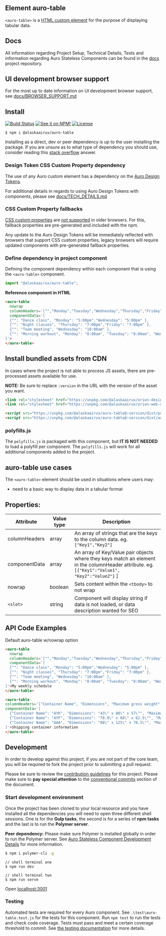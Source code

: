 ## Element auro-table

`<auro-table>` is a [HTML custom element](https://developer.mozilla.org/en-US/docs/Web/Web_Components/Using_custom_elements) for the purpose of displaying tabular data.

## Docs

All information regarding Project Setup, Technical Details, Tests and information regarding Auro Stateless Components can be found in the [docs](https://github.com/AlaskaAirlines/auro_docs/tree/master/src) project repository.

## UI development browser support

For the most up to date information on UI development browser support, see [docs/BROWSER_SUPPORT.md](https://github.com/AlaskaAirlines/auro_docs/blob/master/src/BROWSER_SUPPORT.md)

## Install

[![Build Status](https://img.shields.io/travis/AlaskaAirlines/auro-table.svg?branch=master&style=for-the-badge)](https://travis-ci.org/github/AlaskaAirlines/auro-table)
[![See it on NPM!](https://img.shields.io/npm/v/@alaskaairux//auro-table.svg?style=for-the-badge&color=orange)](https://www.npmjs.com/package/@alaskaairux//auro-table)
[![License](https://img.shields.io/npm/l/@alaskaairux/orion-design-tokens.svg?color=blue&style=for-the-badge)](https://www.apache.org/licenses/LICENSE-2.0)

```shell
$ npm i @alaskaairux/auro-table
```

Installing as a direct, dev or peer dependency is up to the user installing the package. If you are unsure as to what type of dependency you should use, consider reading this [stack overflow](https://stackoverflow.com/questions/18875674/whats-the-difference-between-dependencies-devdependencies-and-peerdependencies) answer.

### Design Token CSS Custom Property dependency

The use of any Auro custom element has a dependency on the [Auro Design Tokens](https://github.com/AlaskaAirlines/OrionDesignTokens).

For additional details in regards to using Auro Design Tokens with components, please see [docs/TECH_DETAILS.md](https://github.com/AlaskaAirlines/auro_docs/blob/master/src/TECH_DETAILS.md)

### CSS Custom Property fallbacks

[CSS custom properties](https://developer.mozilla.org/en-US/docs/Web/CSS/Using_CSS_custom_properties) are [not supported](https://github.com/AlaskaAirlines/auro_docs/blob/master/src/CUSTOM_PROPERTIES.md) in older browsers. For this, fallback properties are pre-generated and included with the npm.

Any update to the Auro Design Tokens will be immediately reflected with browsers that support CSS custom properties, legacy browsers will require updated components with pre-generated fallback properties.

### Define dependency in project component

Defining the component dependency within each component that is using the `<auro-table>` component.

```javascript
import "@alaskaairux/auro-table";
```

**Reference component in HTML**

```html
<auro-table
  nowrap
  columnHeaders='["","Monday","Tuesday","Wednesday","Thursday","Friday","Saturday","Sunday"]'
  componentData='[
  {"": "Dance class", "Monday": "5:00pm","Wednesday": "5:00pm" },
  {"": "Night classes", "Thursday": "7:00pm","Friday": "7:00pm" },
  {"": "Team meeting", "Wednesday": "10:00am" },
  {"": "Morning workout", "Monday": "8:00am", "Tuesday": "8:00am", "Wednesday": "8:00am", "Thursday": "8:00am", "Friday": "8:00am" }
]'>
</auro-table>
```

## Install bundled assets from CDN

In cases where the project is not able to process JS assets, there are pre-processed assets available for use.

**NOTE:** Be sure to replace `:version` in the URL with the version of the asset you want.

```html
<link rel="stylesheet" href="https://unpkg.com/@alaskaairux/orion-design-tokens@:version/dist/tokens/CSSTokenProperties.css" />
<link rel="stylesheet" href="https://unpkg.com/@alaskaairux/orion-web-core-style-sheets@:version/dist/bundled/baseline.css" />

<script src="https://unpkg.com/@alaskaairux/auro-table@:version/dist/polyfills.js"></script>
<script src="https://unpkg.com/@alaskaairux/auro-table@:version/dist/auro-table__bundled.js"></script>
```

### polyfills.js

The `polyfills.js` is packaged with this component, but **IT IS NOT NEEDED** to load a polyfill per component. The `polyfills.js` will work for all additional components added to the project.


## auro-table use cases

The `<auro-table>` element should be used in situations where users may:

* need to a basic way to display data in a tabular format

## Properties:

| Attribute | Value type | Description |
|----|----|----|
| columnHeaders | array | An array of strings that are the keys to the column data. eg.`["Key1","Key2"]` |
| componentData | array | An array of Key/Value pair objects where they keys match an element in the columnHeader attribute. eg. `[{"Key1":"Value1", "Key2":"Value2"}` ] |
| nowrap | boolean | Sets content within the `<tbody>` to not wrap |
| `<slot>` | string | Component will display string if data is not loaded, or data description wanted for SEO

## API Code Examples

Default auro-table w/nowrap option

```html
<auro-table
  nowrap
  columnHeaders='["","Monday","Tuesday","Wednesday","Thursday","Friday","Saturday","Sunday"]'
  componentData='[
  {"": "Dance class", "Monday": "5:00pm","Wednesday": "5:00pm" },
  {"": "Night classes", "Thursday": "7:00pm","Friday": "7:00pm" },
  {"": "Team meeting", "Wednesday": "10:00am" },
  {"": "Morning workout", "Monday": "8:00am", "Tuesday": "8:00am", "Wednesday": "8:00am", "Thursday": "8:00am", "Friday": "8:00am" }
]'>My weekly schedule
</auro-table>
```

```html
<auro-table
columnHeaders='["Container Name", "Dimensions", "Maximum gross weight", "Volume"]'
componentData='[
  {"Container Name": "AYK", "Dimensions": "43\" x 80\" x 57\"", "Maximum gross weight": "1,760 lbs", "Volume": "101 cubic feet" },
  {"Container Name": "AYF", "Dimensions": "78.9\" x 88\" x 62.5\"", "Maximum gross weight": "2,700 lbs", "Volume": "233 cubic feet" },
  {"Container Name": "AAA", "Dimensions": "88\" x 125\" x 78.5\"", "Maximum gross weight": "7,350 lbs", "Volume": "400 cubic feet" }
]'>Shipping container information
</auro-table>
```

## Development

In order to develop against this project, if you are not part of the core team, you will be required to fork the project prior to submitting a pull request.

Please be sure to review the [contribution guidelines](https://github.com/AlaskaAirlines/auro_docs/blob/master/src/CONTRIBUTING.md) for this project. Please make sure to **pay special attention** to the [conventional commits](https://github.com/AlaskaAirlines/auro_docs/blob/master/src/CONTRIBUTING.md#conventional-commits) section of the document.

### Start development environment

Once the project has been cloned to your local resource and you have installed all the dependencies you will need to open three different shell sessions. One is for the **Gulp tasks**, the second is for a series of **npm tasks** and the last is to run the **Polymer server**.

**Peer dependency:** Please make sure Polymer is installed globally in order to run the Polymer server. See [Auro Stateless Component Development Details](https://github.com/AlaskaAirlines/auro_docs/blob/master/src/TECH_DETAILS.md) for more information.

```bash
$ npm i polymer-cli -g
```

```shell
// shell terminal one
$ npm run dev

// shell terminal two
$ npm run serve
```

Open [localhost:3001](http://localhost:3001/)

### Testing
Automated tests are required for every Auro component. See `.\test\auro-table.test.js` for the tests for this component. Run `npm test` to run the tests and check code coverage. Tests must pass and meet a certain coverage threshold to commit. See [the testing documentation](https://github.com/AlaskaAirlines/auro_docs/blob/master/src/TESTS.md) for more details.

